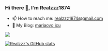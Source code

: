 ### Hi there 👋, I'm Realzzz1874
- 📫 How to reach me: realzzz1874@gmail.com
- 🧐 My Blog: [mariaovo.icu](https://mariaovo.icu/)
<!--
**Realzzz1874/Realzzz1874** is a ✨ _special_ ✨ repository because its `README.md` (this file) appears on your GitHub profile.

Here are some ideas to get you started:

- 🔭 I’m currently working on ...
- 🌱 I’m currently learning ...
- 👯 I’m looking to collaborate on ...
- 🤔 I’m looking for help with ...
- 💬 Ask me about ...
- 📫 How to reach me: ...
- 😄 Pronouns: ...
- ⚡ Fun fact: ...
-->

![](https://img.shields.io/badge/dynamic/json?label=npm%20downloads&query=$.count&url=https://github-readme-npm-stats.vercel.app/api/downloads?author=realzzz)

[![Realzzz's GitHub stats](https://github-readme-stats-sigma-five.vercel.app/api?username=Realzzz1874&count_private=true&show_icons=true&theme=vue-dark)](https://github.com/anuraghazra/github-readme-stats)
